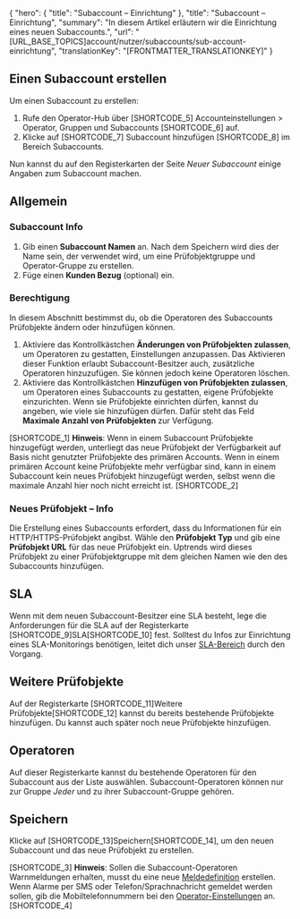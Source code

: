 {
  "hero": {
    "title": "Subaccount – Einrichtung"
  },
  "title": "Subaccount – Einrichtung",
  "summary": "In diesem Artikel erläutern wir die Einrichtung eines neuen Subaccounts.",
  "url": "[URL_BASE_TOPICS]account/nutzer/subaccounts/sub-account-einrichtung",
  "translationKey": "[FRONTMATTER_TRANSLATIONKEY]"
}

## Einen Subaccount erstellen

Um einen Subaccount zu erstellen:

1.  Rufe den Operator-Hub über [SHORTCODE_5] Accounteinstellungen > Operator, Gruppen und Subaccounts [SHORTCODE_6] auf.
2.  Klicke auf [SHORTCODE_7] Subaccount hinzufügen [SHORTCODE_8] im Bereich Subaccounts.

Nun kannst du auf den Registerkarten der Seite *Neuer Subaccount* einige Angaben zum Subaccount machen.

## Allgemein
### Subaccount Info

1.  Gib einen **Subaccount Namen** an. Nach dem Speichern wird dies der Name sein, der verwendet wird, um eine Prüfobjektgruppe und Operator-Gruppe zu erstellen.
2.  Füge einen **Kunden Bezug** (optional) ein.

### Berechtigung

In diesem Abschnitt bestimmst du, ob die Operatoren des Subaccounts Prüfobjekte ändern oder hinzufügen können.

1.  Aktiviere das Kontrollkästchen **Änderungen von Prüfobjekten zulassen**, um Operatoren zu gestatten, Einstellungen anzupassen. Das Aktivieren dieser Funktion erlaubt Subaccount-Besitzer auch, zusätzliche Operatoren hinzuzufügen. Sie können jedoch keine Operatoren löschen.
2.  Aktiviere das Kontrollkästchen **Hinzufügen von Prüfobjekten zulassen**, um Operatoren eines Subaccounts zu gestatten, eigene Prüfobjekte einzurichten. Wenn sie Prüfobjekte einrichten dürfen, kannst du angeben, wie viele sie hinzufügen dürfen. Dafür steht das Feld **Maximale Anzahl von Prüfobjekten** zur Verfügung.

[SHORTCODE_1]
**Hinweis**: Wenn in einem Subaccount Prüfobjekte hinzugefügt werden, unterliegt das neue Prüfobjekt der Verfügbarkeit auf Basis nicht genutzter Prüfobjekte des primären Accounts. Wenn in einem primären Account keine Prüfobjekte mehr verfügbar sind, kann in einem Subaccount kein neues Prüfobjekt hinzugefügt werden, selbst wenn die maximale Anzahl hier noch nicht erreicht ist.
[SHORTCODE_2]

### Neues Prüfobjekt – Info

Die Erstellung eines Subaccounts erfordert, dass du Informationen für ein HTTP/HTTPS-Prüfobjekt angibst. Wähle den **Prüfobjekt Typ** und gib eine **Prüfobjekt URL** für das neue Prüfobjekt ein. Uptrends wird dieses Prüfobjekt zu einer Prüfobjektgruppe mit dem gleichen Namen wie den des Subaccounts hinzufügen.

## SLA

Wenn mit dem neuen Subaccount-Besitzer eine SLA besteht, lege die Anforderungen für die SLA auf der Registerkarte [SHORTCODE_9]SLA[SHORTCODE_10] fest. Solltest du Infos zur Einrichtung eines SLA-Monitorings benötigen, leitet dich unser [SLA-Bereich]([LINK_URL_1]) durch den Vorgang.

## Weitere Prüfobjekte

Auf der Registerkarte [SHORTCODE_11]Weitere Prüfobjekte[SHORTCODE_12] kannst du bereits bestehende Prüfobjekte hinzufügen. Du kannst auch später noch neue Prüfobjekte hinzufügen.

## Operatoren

Auf dieser Registerkarte kannst du bestehende Operatoren für den Subaccount aus der Liste auswählen. Subaccount-Operatoren können nur zur Gruppe *Jeder* und zu ihrer Subaccount-Gruppe gehören.

## Speichern

Klicke auf [SHORTCODE_13]Speichern[SHORTCODE_14], um den neuen Subaccount und das neue Prüfobjekt zu erstellen.

[SHORTCODE_3]
**Hinweis**: Sollen die Subaccount-Operatoren Warnmeldungen erhalten, musst du eine neue [Meldedefinition]([LINK_URL_2]) erstellen. Wenn Alarme per SMS oder Telefon/Sprachnachricht gemeldet werden sollen, gib die Mobiltelefonnummern bei den [Operator-Einstellungen]([LINK_URL_3]) an.
[SHORTCODE_4]
